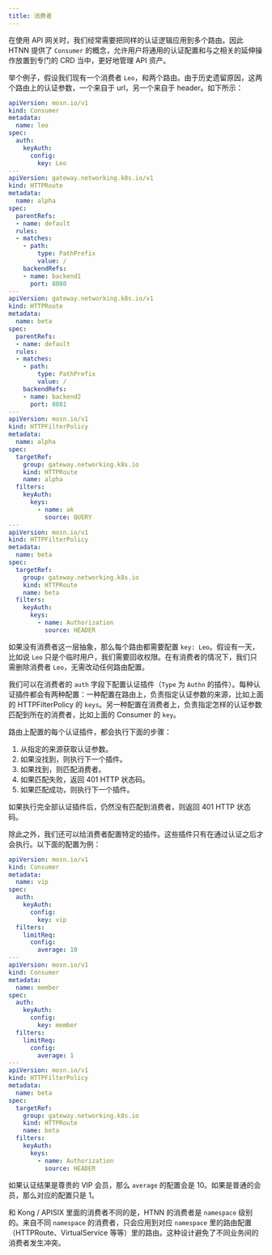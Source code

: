 ```yaml
---
title: 消费者
---
```


在使用 API 网关时，我们经常需要把同样的认证逻辑应用到多个路由。因此 HTNN 提供了 `Consumer` 的概念，允许用户将通用的认证配置和与之相关的延伸操作放置到专门的 CRD 当中，更好地管理 API 资产。

举个例子，假设我们现有一个消费者 `Leo`，和两个路由。由于历史遗留原因，这两个路由上的认证参数，一个来自于 url，另一个来自于 header。如下所示：

```yaml
apiVersion: mosn.io/v1
kind: Consumer
metadata:
  name: leo
spec:
  auth:
    keyAuth:
      config:
        key: Leo
---
apiVersion: gateway.networking.k8s.io/v1
kind: HTTPRoute
metadata:
  name: alpha
spec:
  parentRefs:
  - name: default
  rules:
  - matches:
    - path:
        type: PathPrefix
        value: /
    backendRefs:
    - name: backend1
      port: 8080
---
apiVersion: gateway.networking.k8s.io/v1
kind: HTTPRoute
metadata:
  name: beta
spec:
  parentRefs:
  - name: default
  rules:
  - matches:
    - path:
        type: PathPrefix
        value: /
    backendRefs:
    - name: backend2
      port: 8081
---
apiVersion: mosn.io/v1
kind: HTTPFilterPolicy
metadata:
  name: alpha
spec:
  targetRef:
    group: gateway.networking.k8s.io
    kind: HTTPRoute
    name: alpha
  filters:
    keyAuth:
      keys:
        - name: ak
          source: QUERY
---
apiVersion: mosn.io/v1
kind: HTTPFilterPolicy
metadata:
  name: beta
spec:
  targetRef:
    group: gateway.networking.k8s.io
    kind: HTTPRoute
    name: beta
  filters:
    keyAuth:
      keys:
        - name: Authorization
          source: HEADER
```

如果没有消费者这一层抽象，那么每个路由都需要配置 `key: Leo`。假设有一天，比如说 `Leo` 只是个临时用户，我们需要回收权限。在有消费者的情况下，我们只需删除消费者 `Leo`，无需改动任何路由配置。

我们可以在消费者的 `auth` 字段下配置认证插件（`Type` 为 `Authn` 的插件）。每种认证插件都会有两种配置：一种配置在路由上，负责指定认证参数的来源，比如上面的 HTTPFilterPolicy 的 `keys`。另一种配置在消费者上，负责指定怎样的认证参数匹配到所在的消费者，比如上面的 Consumer 的 `key`。

路由上配置的每个认证插件，都会执行下面的步骤：

1. 从指定的来源获取认证参数。
2. 如果没找到，则执行下一个插件。
3. 如果找到，则匹配消费者。
  1. 如果匹配失败，返回 401 HTTP 状态码。
  2. 如果匹配成功，则执行下一个插件。

如果执行完全部认证插件后，仍然没有匹配到消费者，则返回 401 HTTP 状态码。

除此之外，我们还可以给消费者配置特定的插件。这些插件只有在通过认证之后才会执行。以下面的配置为例：

```yaml
apiVersion: mosn.io/v1
kind: Consumer
metadata:
  name: vip
spec:
  auth:
    keyAuth:
      config:
        key: vip
  filters:
    limitReq:
      config:
        average: 10
---
apiVersion: mosn.io/v1
kind: Consumer
metadata:
  name: member
spec:
  auth:
    keyAuth:
      config:
        key: member
  filters:
    limitReq:
      config:
        average: 1
---
apiVersion: mosn.io/v1
kind: HTTPFilterPolicy
metadata:
  name: beta
spec:
  targetRef:
    group: gateway.networking.k8s.io
    kind: HTTPRoute
    name: beta
  filters:
    keyAuth:
      keys:
        - name: Authorization
          source: HEADER
```

如果认证结果是尊贵的 VIP 会员，那么 `average` 的配置会是 10。如果是普通的会员，那么对应的配置只是 1。

和 Kong / APISIX 里面的消费者不同的是，HTNN 的消费者是 `namespace` 级别的。来自不同 `namespace` 的消费者，只会应用到对应 `namespace` 里的路由配置（HTTPRoute、VirtualService 等等）里的路由。这种设计避免了不同业务间的消费者发生冲突。